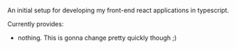 An initial setup for developing my front-end react applications in typescript. 

Currently provides:

* nothing. This is gonna change pretty quickly though ;)

